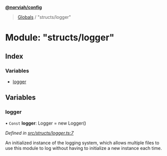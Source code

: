 **[@norviah/config](../README.md)**

> [Globals](../globals.md) / "structs/logger"

# Module: "structs/logger"

## Index

### Variables

* [logger](_structs_logger_.md#logger)

## Variables

### logger

• `Const` **logger**: Logger = new Logger()

*Defined in [src/structs/logger.ts:7](https://github.com/Norviah/config/blob/cd1d202/src/structs/logger.ts#L7)*

An initialized instance of the logging system, which allows multiple files to
use this module to log without having to initialize a new instance each time.
